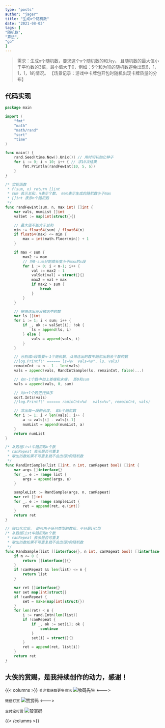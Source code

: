 ```yaml
---
type: "posts"
author: "jager"
title: "生成x个随机数"
date: "2021-08-03"
tags: [
"随机数",
"算法",
"go"
]
---
```


> 需求：生成x个随机数，要求这个x个随机数的和为y， 且随机数的最大值小于平均数的3倍，最小值大于0，例如：5个和为10的随机数避免出现6，1，1，1，1的情况。
> 【场景记录：游戏中卡牌包开包时随机出现卡牌质量的分布】
<!--more-->

## 代码实现

```go
package main

import (
	"fmt"
	"math"
	"math/rand"
	"sort"
	"time"
)

func main() {
	rand.Seed(time.Now().Unix()) // 用时间初始化种子
	for i := 0; i < 10; i++ { // 求10次结果
		fmt.Println(randFewInt(10, 5, 6))
	}
}

/* 实现函数
 * f(sum, n) return []int
 * sum 表示总和，n表示个数， max表示生成的随机数小于max
 * []int 表示n个随机数
 */
func randFewInt(sum, n, max int) []int {
	var vals, numList []int
	valSet := map[int]struct{}{}

	// 最大值不能大于总和
	min := float64(sum) / float64(n)
	if float64(max) <= min {
		max = int(math.Floor(min)) + 1
	}

	if max < sum {
		max2 := max
		// 将0-sum分割成长度小于max的x段
		for i := 0; i < n-1; i++ {
			val := max2 - 1
			valSet[val] = struct{}{}
			max2 = val + max
			if max2 > sum {
				break
			}
		}
	}

	// 把筛选出还没被选中的数
	var ls []int
	for i := 1; i < sum; i++ {
		if _, ok := valSet[i]; !ok {
			ls = append(ls, i)
		} else {
			vals = append(vals, i)
		}
	}

	// 分割成n段需要n-1个随机数，从筛选出的数中随机出剩余个数的数
	//log.Printf(" ====== ls=%v  vals=%v", ls, vals)
	remainCnt := n - 1 - len(vals)
	vals = append(vals, RandIntSample(ls, remainCnt, false)...)

	// 在n-1个数中加上首端和末端， 即0和sum
	vals = append(vals, 0, sum)

	// 对n+1个数进行排序
	sort.Ints(vals)
	//log.Printf(" ====== raminCnt=%d   vals=%v", remainCnt, vals)

	// 求出每一段的长度， 即n个随机数
	for i := 1; i < len(vals); i++ {
		a := vals[i] - vals[i-1]
		numList = append(numList, a)
	}
	return numList
}

/* 从数组list中随机取n个数
 * canRepeat 表示是否可重复
 * 取出的数如果不可重复就不会出现0的随机数
 */
func RandIntSample(list []int, n int, canRepeat bool) []int {
	var args []interface{}
	for _, e := range list {
		args = append(args, e)
	}

	sampleList := RandSample(args, n, canRepeat)
	var ret []int
	for _, e := range sampleList {
		ret = append(ret, e.(int))
	}
	return ret
}

// 接口化实现， 即可用于任何类型的数组，不只是int型
/* 从数组list中随机取n个数
 * canRepeat 表示是否可重复
 * 取出的数如果不可重复就不会出现0的随机数
 */
func RandSample(list []interface{}, n int, canRepeat bool) []interface{} {
	if n <= 0 {
		return []interface{}{}
	}
	if !canRepeat && len(list) <= n {
		return list
	}

	var ret []interface{}
	var set map[int]struct{}
	if !canRepeat {
		set = make(map[int]struct{})
	}
	for len(ret) < n {
		i := rand.Intn(len(list))
		if !canRepeat {
			if _, ok := set[i]; ok {
				continue
			}
			set[i] = struct{}{}
		}
		ret = append(ret, list[i])
	}
	return ret
}
```

## 大侠的赏赐，是我持续创作的动力，感谢！
{{< columns >}}
``关注我获取更多资讯``
![牧码先生](https://gitee.com/jayos/imgs/raw/master/20210805/mumasir.png)
<--->

``微信打赏``
![赞赏码](https://gitee.com/jayos/imgs/raw/master/20210805/wxreward.jpeg)
<--->

``支付宝打赏``
![赞赏码](https://gitee.com/jayos/imgs/raw/master/20210805/zfbreward.jpeg)

{{< /columns >}}